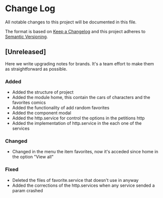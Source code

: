 
# Change Log
All notable changes to this project will be documented in this file.
 
The format is based on [Keep a Changelog](http://keepachangelog.com/)
and this project adheres to [Semantic Versioning](http://semver.org/).
 
## [Unreleased]
 
Here we write upgrading notes for brands. It's a team effort to make them as
straightforward as possible.
 
### Added
- Added the structure of project
- Added the module home, this contain the cars of characters and the favorites comics
- Added the functionality of add random favorites
- Added the component modal
- Added the http.service for control the options in the petitions http
- Added the implementation of http.service in the each one of the services
 
### Changed
- Changed in the menu the item favorites, now it's acceded since home in the option "View all"
 
### Fixed
- Deleted the files of favorite.service that doesn't use in anyway
- Added the corrections of the http.services when any service sended a param crashed
